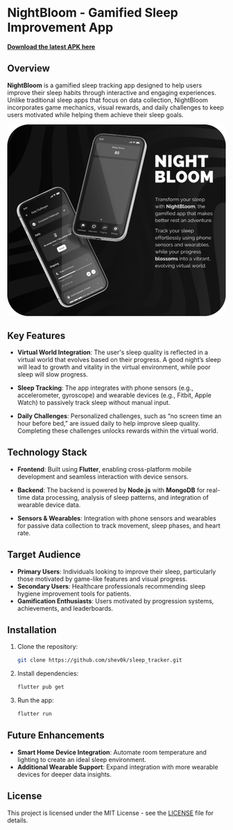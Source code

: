 # NightBloom - Gamified Sleep Improvement App

[**Download the latest APK here**](https://github.com/shev0k/sleep_tracker/releases)

## Overview

**NightBloom** is a gamified sleep tracking app designed to help users improve their sleep habits through interactive and engaging experiences. Unlike traditional sleep apps that focus on data collection, NightBloom incorporates game mechanics, visual rewards, and daily challenges to keep users motivated while helping them achieve their sleep goals.

![NightBloom App Preview](https://raw.githubusercontent.com/shev0k/sleep_tracker/refs/heads/main/images/NightBloom_v1.png)

## Key Features

- **Virtual World Integration**: The user's sleep quality is reflected in a virtual world that evolves based on their progress. A good night’s sleep will lead to growth and vitality in the virtual environment, while poor sleep will slow progress.
  
- **Sleep Tracking**: The app integrates with phone sensors (e.g., accelerometer, gyroscope) and wearable devices (e.g., Fitbit, Apple Watch) to passively track sleep without manual input.
  
- **Daily Challenges**: Personalized challenges, such as “no screen time an hour before bed,” are issued daily to help improve sleep quality. Completing these challenges unlocks rewards within the virtual world.

## Technology Stack

- **Frontend**: Built using **Flutter**, enabling cross-platform mobile development and seamless interaction with device sensors.
  
- **Backend**: The backend is powered by **Node.js** with **MongoDB** for real-time data processing, analysis of sleep patterns, and integration of wearable device data.
  
- **Sensors & Wearables**: Integration with phone sensors and wearables for passive data collection to track movement, sleep phases, and heart rate.

## Target Audience

- **Primary Users**: Individuals looking to improve their sleep, particularly those motivated by game-like features and visual progress.
- **Secondary Users**: Healthcare professionals recommending sleep hygiene improvement tools for patients.
- **Gamification Enthusiasts**: Users motivated by progression systems, achievements, and leaderboards.

## Installation

1. Clone the repository:
   ```bash
   git clone https://github.com/shev0k/sleep_tracker.git
   ```

2. Install dependencies:
   ```bash
   flutter pub get
   ```

3. Run the app:
   ```bash
   flutter run
   ```

## Future Enhancements

- **Smart Home Device Integration**: Automate room temperature and lighting to create an ideal sleep environment.
- **Additional Wearable Support**: Expand integration with more wearable devices for deeper data insights.

## License

This project is licensed under the MIT License - see the [LICENSE](LICENSE) file for details.

